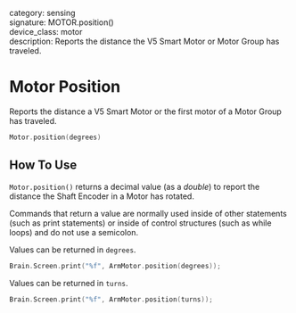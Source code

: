 category: sensing  
signature: MOTOR.position()  
device_class: motor  
description: Reports the distance the V5 Smart Motor or Motor Group has traveled.

# Motor Position

Reports the distance a V5 Smart Motor or the first motor of a Motor Group has traveled.

```cpp
Motor.position(degrees)
```

## How To Use

`Motor.position()` returns a decimal value (as a *double*) to report the distance the Shaft Encoder in a Motor has rotated.

Commands that return a value are normally used inside of other statements (such as print statements) or inside of control structures (such as while loops) and do not use a semicolon.

Values can be returned in `degrees`.

```cpp
Brain.Screen.print("%f", ArmMotor.position(degrees));
```

Values can be returned in `turns`.

```cpp
Brain.Screen.print("%f", ArmMotor.position(turns));
```
<advanced>
</advanced> 